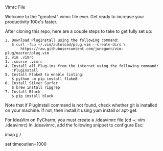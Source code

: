 Vimrc File

Welcome to the "greatest" vimrc file ever. Get ready to increase
your productivity 100x's faster.

After cloning this repo, here are a couple steps to take to get fully set up:

    1. Download PlugInstall using the following command:
       $ curl -fLo ~/.vim/autoload/plug.vim --create-dirs \
           https://raw.githubusercontent.com/junegunn/vim-plug/master/plug.vim
    2. vim .vimrc
    3. :source .vimrc
    4. Install all Plug-ins from the internet using the following command:
       :PlugInstall
    5. Install Flake8 to enable linting:
       $ python -m pip install flake8
    6. Install Silver Surfer
       $ brew install ripgrep
    7. Install Black
       $ pip install black
Note that if PlugInstall command is not found, check whether git is installed on your machine. If not, then install it using yum install or apt-get.

For IdeaVim on PyCharm, you must create a .ideavimrc file (cd ~; vim .ideavimrc)
In .ideavimrc, add the following snippet to configure Esc:

imap jj /<Esc/>

set timeoutlen=1000
